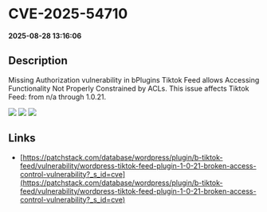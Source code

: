 # CVE-2025-54710

**2025-08-28 13:16:06**

## Description
Missing Authorization vulnerability in bPlugins Tiktok Feed allows Accessing Functionality Not Properly Constrained by ACLs. This issue affects Tiktok Feed: from n/a through 1.0.21.

![](https://img.shields.io/static/v1?label=Score&message=7.1&color=red)
![](https://img.shields.io/static/v1?label=Severity&message=HIGH&color=red)
![](https://img.shields.io/static/v1?label=CWE&message=Auth&color=green)

## Links
- [https://patchstack.com/database/wordpress/plugin/b-tiktok-feed/vulnerability/wordpress-tiktok-feed-plugin-1-0-21-broken-access-control-vulnerability?_s_id=cve](https://patchstack.com/database/wordpress/plugin/b-tiktok-feed/vulnerability/wordpress-tiktok-feed-plugin-1-0-21-broken-access-control-vulnerability?_s_id=cve)
